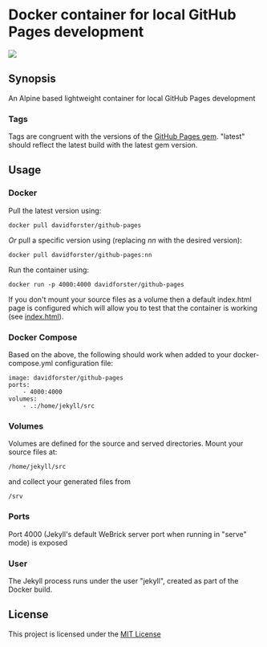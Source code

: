 # Docker container for local GitHub Pages development

[![](https://images.microbadger.com/badges/image/davidforster/github-pages.svg)](https://microbadger.com/images/davidforster/github-pages "Get your own image badge on microbadger.com")

## Synopsis

An Alpine based lightweight container for local GitHub Pages development

### Tags

Tags are congruent with the versions of the [GitHub Pages gem](https://rubygems.org/gems/github-pages). "latest" should reflect the latest build with the latest gem version.

## Usage

### Docker

Pull the latest version using:

    docker pull davidforster/github-pages

_Or_ pull a specific version using (replacing _nn_ with the desired version):

    docker pull davidforster/github-pages:nn

Run the container using:

    docker run -p 4000:4000 davidforster/github-pages

If you don't mount your source files as a volume then a default index.html page is configured which will allow you to test that the container is working (see [index.html](index.html)).

### Docker Compose

Based on the above, the following should work when added to your docker-compose.yml configuration file:

    image: davidforster/github-pages
    ports:
        - 4000:4000
    volumes:
        - .:/home/jekyll/src

### Volumes

Volumes are defined for the source and served directories. Mount your source files at:

    /home/jekyll/src

and collect your generated files from

    /srv

### Ports

Port 4000 (Jekyll's default WeBrick server port when running in "serve" mode) is exposed

### User

The Jekyll process runs under the user "jekyll", created as part of the Docker build.

## License

This project is licensed under the [MIT License](LICENSE)
